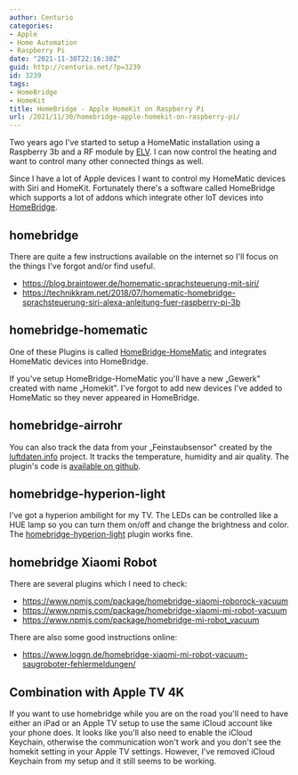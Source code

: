 ```yaml
---
author: Centurio
categories:
- Apple
- Home Automation
- Raspberry Pi
date: "2021-11-30T22:16:30Z"
guid: http://centurio.net/?p=3239
id: 3239
tags:
- HomeBridge
- HomeKit
title: HomeBridge - Apple HomeKit on Raspberry Pi
url: /2021/11/30/homebridge-apple-homekit-on-raspberry-pi/
---
```

Two years ago I've started to setup a HomeMatic installation using a Raspberry 3b and a RF module by [ELV](https://www.elv.de/elv-smart-home-zentrale-charly-starter-set-bausatz.html). I can now control the heating and want to control many other connected things as well.

Since I have a lot of Apple devices I want to control my HomeMatic devices with Siri and HomeKit. Fortunately there's a software called HomeBridge which supports a lot of addons which integrate other IoT devices into [HomeBridge](https://github.com/nfarina/homebridge). 

## homebridge

There are quite a few instructions available on the internet so I'll focus on the things I've forgot and/or find useful.

  * <https://blog.braintower.de/homematic-sprachsteuerung-mit-siri/>
  * <https://technikkram.net/2018/07/homematic-homebridge-sprachsteuerung-siri-alexa-anleitung-fuer-raspberry-pi-3b>

## homebridge-homematic

One of these Plugins is called [HomeBridge-HomeMatic](https://github.com/thkl/homebridge-homematic) and integrates HomeMatic devices into HomeBridge.

If you've setup HomeBridge-HomeMatic you'll have a new &#8222;Gewerk" created with name &#8222;Homekit". I've forgot to add new devices I've added to HomeMatic so they never appeared in HomeBridge.

## homebridge-airrohr

You can also track the data from your &#8222;Feinstaubsensor" created by the [luftdaten.info](https://luftdaten.info/en/home-en/) project. It tracks the temperature, humidity and air quality. The plugin's code is [available on github](https://github.com/toto/homebridge-airrohr).

## homebridge-hyperion-light

I've got a hyperion ambilight for my TV. The LEDs can be controlled like a HUE lamp so you can turn them on/off and change the brightness and color. The [homebridge-hyperion-light](https://www.npmjs.com/package/homebridge-hyperion-light) plugin works fine.

## homebridge Xiaomi Robot

There are several plugins which I need to check:

  * https://www.npmjs.com/package/homebridge-xiaomi-roborock-vacuum
  * https://www.npmjs.com/package/homebridge-xiaomi-mi-robot-vacuum
  * https://www.npmjs.com/package/homebridge-mi-robot_vacuum

There are also some good instructions online:

  * https://www.loggn.de/homebridge-xiaomi-mi-robot-vacuum-saugroboter-fehlermeldungen/

## Combination with Apple TV 4K

If you want to use homebridge while you are on the road you'll need to have either an iPad or an Apple TV setup to use the same iCloud account like your phone does. It looks like you'll also need to enable the iCloud Keychain, otherwise the communication won't work and you don't see the homekit setting in your Apple TV settings. However, I've removed iCloud Keychain from my setup and it still seems to be working.
